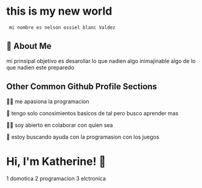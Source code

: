 
# this is my new world 
 
 
     mi nombre es nelson ossiel blanc Valdez


## 🚀 About Me
   mi prinsipal objetivo es desarollar lo que nadien algo inimajinable algo de lo que nadien este preparedo


## Other Common Github Profile Sections
👩‍💻 me apasiona la programacion 

🧠 tengo solo conosimientos basicos de tal pero busco aprender mas 

👯‍♀️ soy abierto en colaborar con quien sea

🤔 estoy buscando ayuda con la programasion con los juegos







# Hi, I'm Katherine! 👋

1 domotica 
2 programacion 
3 elctronica

